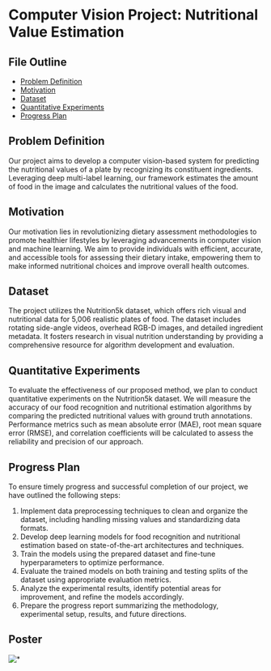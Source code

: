# Computer Vision Project: Nutritional Value Estimation

## File Outline

- [Problem Definition](#problem-definition)
- [Motivation](#motivation)
- [Dataset](#dataset)
- [Quantitative Experiments](#quantitative-experiments)
- [Progress Plan](#progress-plan)

## Problem Definition

Our project aims to develop a computer vision-based system for predicting the nutritional values of a plate by recognizing its constituent ingredients. Leveraging deep multi-label learning, our framework estimates the amount of food in the image and calculates the nutritional values of the food.

## Motivation

Our motivation lies in revolutionizing dietary assessment methodologies to promote healthier lifestyles by leveraging advancements in computer vision and machine learning. We aim to provide individuals with efficient, accurate, and accessible tools for assessing their dietary intake, empowering them to make informed nutritional choices and improve overall health outcomes.

## Dataset

The project utilizes the Nutrition5k dataset, which offers rich visual and nutritional data for 5,006 realistic plates of food. The dataset includes rotating side-angle videos, overhead RGB-D images, and detailed ingredient metadata. It fosters research in visual nutrition understanding by providing a comprehensive resource for algorithm development and evaluation.

## Quantitative Experiments

To evaluate the effectiveness of our proposed method, we plan to conduct quantitative experiments on the Nutrition5k dataset. We will measure the accuracy of our food recognition and nutritional estimation algorithms by comparing the predicted nutritional values with ground truth annotations. Performance metrics such as mean absolute error (MAE), root mean square error (RMSE), and correlation coefficients will be calculated to assess the reliability and precision of our approach.

## Progress Plan

To ensure timely progress and successful completion of our project, we have outlined the following steps:

1. Implement data preprocessing techniques to clean and organize the dataset, including handling missing values and standardizing data formats.
2. Develop deep learning models for food recognition and nutritional estimation based on state-of-the-art architectures and techniques.
3. Train the models using the prepared dataset and fine-tune hyperparameters to optimize performance.
4. Evaluate the trained models on both training and testing splits of the dataset using appropriate evaluation metrics.
5. Analyze the experimental results, identify potential areas for improvement, and refine the models accordingly.
6. Prepare the progress report summarizing the methodology, experimental setup, results, and future directions.

## Poster 
![*](poster(1).png)
